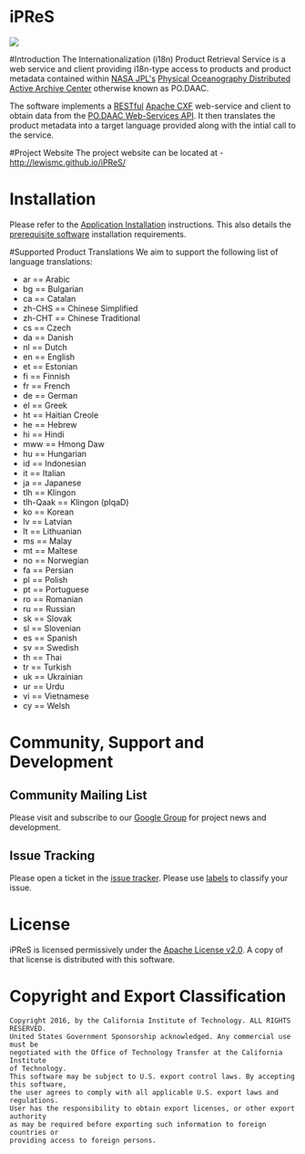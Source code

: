 iPReS
=====

<img src="./logo/iPReS_logo.png" />

#Introduction
The Internationalization (i18n) Product Retrieval Service is a web service and client providing 
i18n-type access to products and product metadata contained within [NASA JPL's](http://www.jpl.nasa.gov/) 
[Physical Oceanography Distributed Active Archive Center](http://podaac.jpl.nasa.gov/) otherwise known as 
PO.DAAC.

The software implements a [RESTful](http://en.wikipedia.org/wiki/Representational_state_transfer) 
[Apache CXF](http://cxf.apache.org) web-service and client to obtain data from the [PO.DAAC 
Web-Services API](http://podaac.jpl.nasa.gov/ws/index.html). It then translates the product metadata into 
a target language provided along with the intial call to the service. 

#Project Website
The project website can be located at - http://lewismc.github.io/iPReS/

# Installation 
Please refer to the [Application Installation](https://github.com/lewismc/iPReS/tree/master/app) instructions. This also details the [prerequisite software](https://github.com/lewismc/iPReS/tree/master/app#prerequisites-for-local-development) installation requirements.

#Supported Product Translations
We aim to support the following list of language translations:

 * ar == Arabic
 * bg == Bulgarian
 * ca == Catalan
 * zh-CHS == Chinese Simplified
 * zh-CHT == Chinese Traditional
 * cs == Czech
 * da == Danish
 * nl == Dutch
 * en == English
 * et == Estonian
 * fi == Finnish
 * fr == French
 * de == German
 * el == Greek
 * ht == Haitian Creole
 * he == Hebrew
 * hi == Hindi
 * mww == Hmong Daw
 * hu == Hungarian
 * id == Indonesian
 * it == Italian
 * ja == Japanese
 * tlh == Klingon
 * tlh-Qaak == Klingon (pIqaD)
 * ko == Korean
 * lv == Latvian
 * lt == Lithuanian
 * ms == Malay
 * mt == Maltese
 * no == Norwegian
 * fa == Persian
 * pl == Polish
 * pt == Portuguese
 * ro == Romanian
 * ru == Russian
 * sk == Slovak
 * sl == Slovenian
 * es == Spanish
 * sv == Swedish
 * th == Thai
 * tr == Turkish
 * uk == Ukrainian
 * ur == Urdu
 * vi == Vietnamese
 * cy == Welsh
 
# Community, Support and Development

## Community Mailing List
Please visit and subscribe to our [Google Group](https://groups.google.com/forum/#!forum/ipres-capstone) for project news and development.

## Issue Tracking
Please open a ticket in the [issue tracker](https://github.com/lewismc/iPReS/issues).
Please use [labels](https://help.github.com/articles/applying-labels-to-issues-and-pull-requests/) to
classify your issue.

# License
iPReS is licensed permissively under the [Apache License v2.0](http://www.apache.org/licenses/LICENSE-2.0).
A copy of that license is distributed with this software.

# Copyright and Export Classification
```
Copyright 2016, by the California Institute of Technology. ALL RIGHTS RESERVED.
United States Government Sponsorship acknowledged. Any commercial use must be
negotiated with the Office of Technology Transfer at the California Institute
of Technology.
This software may be subject to U.S. export control laws. By accepting this software,
the user agrees to comply with all applicable U.S. export laws and regulations.
User has the responsibility to obtain export licenses, or other export authority
as may be required before exporting such information to foreign countries or
providing access to foreign persons.
```